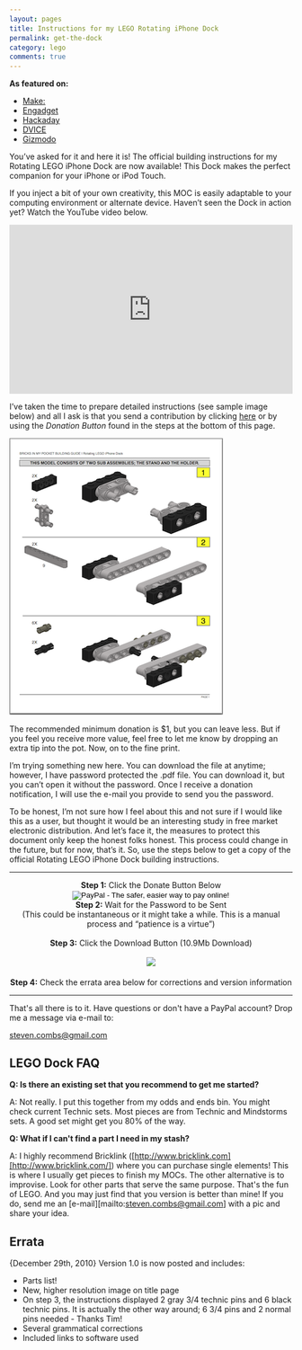 ```yaml
---
layout: pages
title: Instructions for my LEGO Rotating iPhone Dock
permalink: get-the-dock
category: lego
comments: true
---
```


**As featured on:**

* [Make:](http://makezine.com/2009/09/14/lego-rotating-dock-for-iphoneipod-t/)
* [Engadget](http://www.engadget.com/2009/09/15/battle-of-the-homebrew-lego-iphone-docks/)
* [Hackaday](http://hackaday.com/2009/09/09/rotating-iphone-dock-from-legos/)
* [DVICE](http://www.dvice.com/archives/2009/09/rotating-lego-i.php)
* [Gizmodo](http://gizmodo.com/5358067/diy-swivelling-lego-iphone-dock-fulfills-our-weekend-lego-quota)

You’ve asked for it and here it is! The official building instructions for my Rotating LEGO iPhone Dock are now available! This Dock makes the perfect companion for your iPhone or iPod Touch.

If you inject a bit of your own creativity, this MOC is easily adaptable to your computing environment or alternate device. Haven’t seen the Dock in action yet? Watch the YouTube video below.

<div style="position:relative;padding-top:56.25%;">
  <p><iframe src="https://www.youtube.com/embed/0PTE7P3JTGo" frameborder="0" allowfullscreen style="position:absolute;top:0;left:0;width:100%;height:100%;"></iframe></p>
</div>

I’ve taken the time to prepare detailed instructions (see sample image below) and all I ask is that you send a contribution by clicking [here](https://www.paypal.com/us/cgi-bin/webscr?cmd=_flow&amp;SESSION=g8rKLifnl50jI9sy8IcKDk7-7FM-Z6zrs2doD4IIVZDLFNEkV8ABsj2EL34&amp;dispatch=5885d80a13c0db1f8e263663d3faee8dc60d77e6184470d515cedf52660ea0cd) or by using the *Donation Button* found in the steps at the bottom of this page.

![Dock Instructions](instructions-sample.png)

The recommended minimum donation is $1, but you can leave less. But if you feel you receive more value, feel free to let me know by dropping an extra tip into the pot. Now, on to the fine print.

I’m trying something new here. You can download the file at anytime; however, I have password protected the .pdf file. You can download it, but you can’t open it without the password. Once I receive a donation notification, I will use the e-mail you provide to send you the password.

To be honest, I’m not sure how I feel about this and not sure if I would like this as a user, but thought it would be an interesting study in free market electronic distribution. And let’s face it, the measures to protect this document only keep the honest folks honest. This process could change in the future, but for now, that’s it. So, use the steps below to get a copy of the official Rotating LEGO iPhone Dock building instructions.
<hr />
<div style="text-align: center;">
<b>Step 1:</b> Click the Donate Button Below<br />
<form action="https://www.paypal.com/cgi-bin/webscr" method="post">
<input name="cmd" type="hidden" value="_s-xclick" /><input name="hosted_button_id" type="hidden" value="Q77KFAS9UQEJW" /><input alt="PayPal - The safer, easier way to pay online!" border="0" name="submit" src="https://www.paypal.com/en_US/i/btn/btn_donate_SM.gif" type="image" /><img alt="" border="0" height="1" src="https://www.paypal.com/en_US/i/scr/pixel.gif" width="1" /></form>
</div>
<div class="separator" style="clear: both; text-align: center;">
<b><span class="Apple-style-span" style="font-weight: normal;"><b> Step 2:</b></span><span class="Apple-style-span" style="font-weight: normal;">&nbsp;Wait for the Password to be Sent <br />
(This could be instantaneous or it might take a while. This is a manual process and “patience is a virtue”)</span></b></div>
<div class="separator" style="clear: both; text-align: center;">
<b><br />
</b></div>
<div class="separator" style="clear: both; text-align: center;">
<b><span class="Apple-style-span" style="font-weight: normal;"></span>Step 3:</b> Click the Download Button (10.9Mb Download)</div>
<div class="separator" style="clear: both; text-align: center;">
<br /></div>
<div class="separator" style="clear: both; text-align: center;">
</div>
<div class="separator" style="clear: both; text-align: center;">
<a href="/get-the-dock/rotating-lego-iphone-dock-building-instructions.pdf"><img border="0" src="http://1.bp.blogspot.com/_CLU_mny_beA/TMsQUZM3GlI/AAAAAAAArt4/inBL2PwHoI4/s1600/download_icon.gif" /></a></div>
<div class="separator" style="clear: both; text-align: center;">
<br /></div>
<div class="separator" style="clear: both; text-align: center;">
<b>Step 4:</b> Check the errata area below for corrections and version information</div>
<hr />

That's all there is to it. Have questions or don't have a PayPal account? Drop me a message via e-mail to:

[steven.combs@gmail.com](mailto:steven.combs@gmail.com)

## LEGO Dock FAQ

**Q: Is there an existing set that you recommend to get me started?**

A: Not really. I put this together from my odds and ends bin. You might check current Technic sets. Most pieces are from Technic and Mindstorms sets. A good set might get you 80% of the way.

**Q: What if I can't find a part I need in my stash?**

A: I highly recommend Bricklink ([http://www.bricklink.com][http://www.bricklink.com/]) where you can purchase single elements! This is where I usually get pieces to finish my MOCs. The other alternative is to improvise. Look for other parts that serve the same purpose. That's the fun of LEGO. And you may just find that you version is better than mine! If you do, send me an [e-mail][mailto:steven.combs@gmail.com] with a pic and share your idea.

## Errata

{December 29th, 2010} Version 1.0 is now posted and includes:

* Parts list!
* New, higher resolution image on title page
* On step 3, the instructions displayed 2 gray 3/4 technic pins and 6 black technic pins. It is actually the other way around; 6 3/4 pins and 2 normal pins needed - Thanks Tim!
* Several grammatical corrections
* Included links to software used
